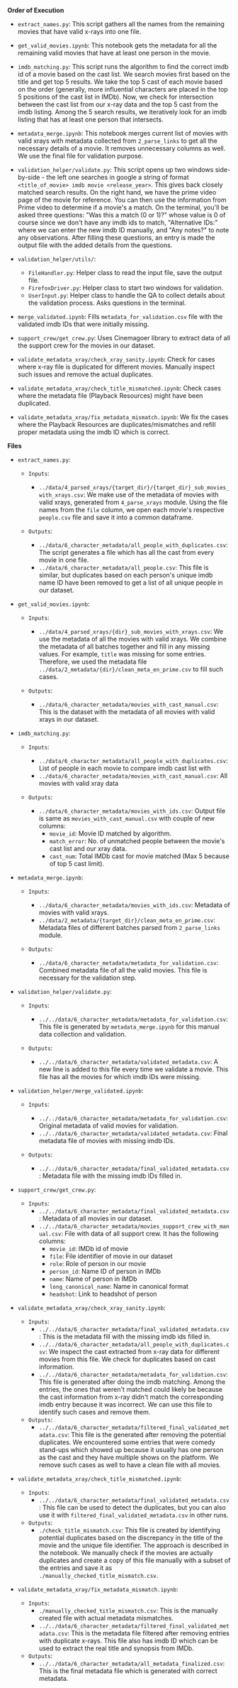 **Order of Execution**
- `extract_names.py`: This script gathers all the names from the remaining movies that have valid x-rays into one file.

- `get_valid_movies.ipynb`: This notebook gets the metadata for all the remaining valid movies that have at least one person in the movie.

- `imdb_matching.py`: This script runs the algorithm to find the correct imdb id of a movie based on the cast list. We search movies first based on the title and get top 5 results. We take the top 5 cast of each movie based on the order (generally, more influential characters are placed in the top 5 positions of the cast list in IMDb). Now, we check for intersection between the cast list from our x-ray data and the top 5 cast from the imdb listing. Among the 5 search results, we iteratively look for an imdb listing that has at least one person that intersects.

- `metadata_merge.ipynb`: This notebook merges current list of movies with valid xrays with metadata collected from `2_parse_links` to get all the necessary details of a movie. It removes unnecessary columns as well. We use the final file for validation purpose.

- `validation_helper/validate.py`: This script opens up two windows side-by-side - the left one searches in google a string of format `<title_of_movie> imdb movie <release_year>`. This gives back closely matched search results. On the right hand, we have the prime video page of the movie for reference. You can then use the information from Prime video to determine if a movie's a match. On the terminal, you'll be asked three questions: "Was this a match (0 or 1)?" whose value is 0 of course since we don't have any imdb ids to match, "Alternative IDs:" where we can enter the new imdb ID manually, and "Any notes?" to note any observations. After filling these questions, an entry is made the output file with the added details from the questions.

- `validation_helper/utils/`:
    - `FileHandler.py`: Helper class to read the input file, save the output file.
    - `FirefoxDriver.py`: Helper class to start two windows for validation.
    - `UserInput.py`: Helper class to handle the QA to collect details about the validation process. Asks questions in the terminal.

- `merge_validated.ipynb`: Fills `metadata_for_validation.csv` file with the validated imdb IDs that were initially missing.

- `support_crew/get_crew.py`: Uses Cinemagoer library to extract data of all the support crew for the movies in our dataset.

- `validate_metadata_xray/check_xray_sanity.ipynb`: Check for cases where x-ray file is duplicated for different movies. Manually inspect such issues and remove the actual duplicates.

- `validate_metadata_xray/check_title_mismatched.ipynb`: Check cases where the metadata file (Playback Resources) might have been duplicated.

- `validate_metadata_xray/fix_metadata_mismatch.ipynb`: We fix the cases where the Playback Resources are duplicates/mismatches and refill proper metadata using the imdb ID which is correct.

**Files**
- `extract_names.py`:
    - `Inputs`:
        - `../data/4_parsed_xrays/{target_dir}/{target_dir}_sub_movies_with_xrays.csv`: We make use of the metadata of movies with valid xrays, generated from `4_parse_xrays` module. Using the file names from the `file` column, we open each movie's respective `people.csv` file and save it into a common dataframe.

    - `Outputs`:
        - `../data/6_character_metadata/all_people_with_duplicates.csv`: The script generates a file which has all the cast from every movie in one file.
        - `../data/6_character_metadata/all_people.csv`: This file is similar, but duplicates based on each person's unique imdb name ID have been removed to get a list of all unique people in our dataset.

- `get_valid_movies.ipynb`:
    - `Inputs`:
        - `../data/4_parsed_xrays/{dir}_sub_movies_with_xrays.csv`: We use the metadata of all the movies with valid xrays. We combine the metadata of all batches together and fill in any missing values. For example, `title` was missing for some entries. Therefore, we used the metadata file `../data/2_metadata/{dir}/clean_meta_en_prime.csv` to fill such cases.

    - `Outputs`:
        - `../data/6_character_metadata/movies_with_cast_manual.csv`: This is the dataset with the metadata of all movies with valid xrays in our dataset.

- `imdb_matching.py`:
    - `Inputs`:
        - `../data/6_character_metadata/all_people_with_duplicates.csv`: List of people in each movie to compare imdb cast list with
        - `../data/6_character_metadata/movies_with_cast_manual.csv`: All movies with valid xray data
    
    - `Outputs`:
        - `../data/6_character_metadata/movies_with_ids.csv`: Output file is same as `movies_with_cast_manual.csv` with couple of new columns:
            - `movie_id`: Movie ID matched by algorithm.
            - `match_error`: No. of unmatched people between the movie's cast list and our xray data. 
            - `cast_num`: Total IMDb cast for movie matched (Max 5 because of top 5 cast limit).

- `metadata_merge.ipynb`:
    - `Inputs`:
        - `../data/6_character_metadata/movies_with_ids.csv`: Metadata of movies with valid xrays.
        - `../data/2_metadata/{target_dir}/clean_meta_en_prime.csv`: Metadata files of different batches parsed from `2_parse_links` module.
    
    - `Outputs`:
        - `../data/6_character_metadata/metadata_for_validation.csv`: Combined metadata file of all the valid movies. This file is necessary for the validation step.

- `validation_helper/validate.py`:
    - `Inputs`:
        - `../../data/6_character_metadata/metadata_for_validation.csv`: This file is generated by `metadata_merge.ipynb` for this manual data collection and validation.
    
    - `Outputs`:
        - `../../data/6_character_metadata/validated_metadata.csv`: A new line is added to this file every time we validate a movie. This file has all the movies for which imdb IDs were missing.

- `validation_helper/merge_validated.ipynb`:
    - `Inputs`:
        - `../../data/6_character_metadata/metadata_for_validation.csv`: Original metadata of valid movies for validation.
        - `../../data/6_character_metadata/validated_metadata.csv`: Final metadata file of movies with missing imdb IDs.
    
    - `Outputs`:
        - `../../data/6_character_metadata/final_validated_metadata.csv`: Metadata file with the missing imdb IDs filled in.

- `support_crew/get_crew.py`:
    - `Inputs`:
        - `../../data/6_character_metadata/final_validated_metadata.csv`: Metadata of all movies in our dataset.
        - `../../data/6_character_metadata/movies_support_crew_with_manual.csv`: File with data of all support crew. It has the following columns:
            - `movie_id`: IMDb id of movie
            - `file`: File identifier of movie in our dataset
            - `role`: Role of person in our movie
            - `person_id`: Name ID of person in IMDb
            - `name`: Name of person in IMDb
            - `long_canonical_name`: Name in canonical format
            - `headshot`: Link to headshot of person

- `validate_metadata_xray/check_xray_sanity.ipynb`:
    - `Inputs`:
        - `../../data/6_character_metadata/final_validated_metadata.csv`: This is the metadata fill with the missing imdb ids filled in.
        - `../../data/6_character_metadata/all_people_with_duplicates.csv`: We inspect the cast extracted from x-ray data for different movies from this file. We check for duplicates based on cast information.
        - `../../data/6_character_metadata/metadata_for_validation.csv`: This file is generated after doing the imdb matching. Among the entries, the ones that weren't matched could likely be because the cast information from x-ray didn't match the corresponding imdb entry because it was incorrect. We can use this file to identify such cases and remove them.
    - `Outputs`:
        - `../../data/6_character_metadata/filtered_final_validated_metadata.csv`: This file is the generated after removing the potential duplicates. We encountered some entries that were comedy stand-ups which showed up because it usually has one person as the cast and they have multiple shows on the platform. We remove such cases as well to have a clean file with all movies.

- `validate_metadata_xray/check_title_mismatched.ipynb`:
    - `Inputs`:
        - `../../data/6_character_metadata/final_validated_metadata.csv`: This file can be used to detect the duplicates, but you can also use it with `filtered_final_validated_metadata.csv` in other runs.
    - `Outputs`:
        - `./check_title_mismatch.csv`: This file is created by identifying potential duplicates based on the discrepancy in the title of the movie and the unique file identifier. The approach is described in the notebook. We manually check if the movies are actually duplicates and create a copy of this file manually with a subset of the entries and save it as `./manually_checked_title_mismatch.csv`.

- `validate_metadata_xray/fix_metadata_mismatch.ipynb`:
    - `Inputs`:
        - `./manually_checked_title_mismatch.csv`: This is the manually created file with actual metadata mismatches.
        - `../../data/6_character_metadata/filtered_final_validated_metadata.csv`: This is the metadata file filtered after removing entries with duplicate x-rays. This file also has imdb ID which can be used to extract the real title and synopsis from IMDb.
    - `Outputs`:
        - `../../data/6_character_metadata/all_metadata_finalized.csv`: This is the final metadata file which is generated with correct metadata.